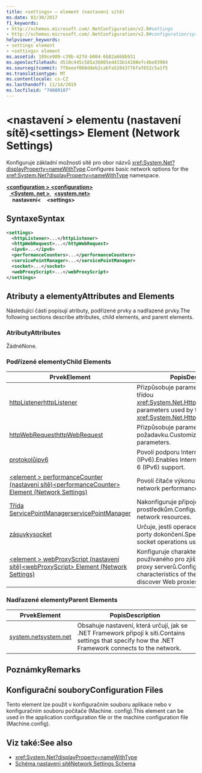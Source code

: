 ```yaml
---
title: <settings> – element (nastavení sítě)
ms.date: 03/30/2017
f1_keywords:
- http://schemas.microsoft.com/.NetConfiguration/v2.0#settings
- http://schemas.microsoft.com/.NetConfiguration/v2.0#configuration/system.net/settings
helpviewer_keywords:
- settings element
- <settings> element
ms.assetid: 189ce989-c39b-427d-b004-6b82a668b931
ms.openlocfilehash: d510c445c585a36005ed415b14188efc4be03984
ms.sourcegitcommit: 7f8eeef060ddeb2cabfa52843776faf652c5a1f5
ms.translationtype: MT
ms.contentlocale: cs-CZ
ms.lasthandoff: 11/14/2019
ms.locfileid: "74089107"
---
```

# <a name="settings-element-network-settings"></a><span data-ttu-id="34808-102">\<nastavení > elementu (nastavení sítě)</span><span class="sxs-lookup"><span data-stu-id="34808-102">\<settings> Element (Network Settings)</span></span>
<span data-ttu-id="34808-103">Konfiguruje základní možnosti sítě pro obor názvů <xref:System.Net?displayProperty=nameWithType>.</span><span class="sxs-lookup"><span data-stu-id="34808-103">Configures basic network options for the <xref:System.Net?displayProperty=nameWithType> namespace.</span></span>  

<span data-ttu-id="34808-104">[ **\<configuration >** ](../configuration-element.md) </span><span class="sxs-lookup"><span data-stu-id="34808-104">[**\<configuration>**](../configuration-element.md)</span></span>\
<span data-ttu-id="34808-105">&nbsp;&nbsp;[ **\<System. net >** ](system-net-element-network-settings.md)</span><span class="sxs-lookup"><span data-stu-id="34808-105">&nbsp;&nbsp;[**\<system.net>**](system-net-element-network-settings.md)</span></span>\
<span data-ttu-id="34808-106">&nbsp;&nbsp;&nbsp;&nbsp;**nastavení\<**</span><span class="sxs-lookup"><span data-stu-id="34808-106">&nbsp;&nbsp;&nbsp;&nbsp;**\<settings>**</span></span>

## <a name="syntax"></a><span data-ttu-id="34808-107">Syntaxe</span><span class="sxs-lookup"><span data-stu-id="34808-107">Syntax</span></span>  
  
```xml  
<settings>  
  <httpListener>...</httpListener>  
  <httpWebRequest>...</httpWebRequest>  
  <ipv6>...</ipv6>  
  <performanceCounters>...</performanceCounters>  
  <servicePointManager>...</servicePointManager>  
  <socket>...</socket>  
  <webProxyScript>...</webProxyScript>  
</settings>  
```  
  
## <a name="attributes-and-elements"></a><span data-ttu-id="34808-108">Atributy a elementy</span><span class="sxs-lookup"><span data-stu-id="34808-108">Attributes and Elements</span></span>  
 <span data-ttu-id="34808-109">Následující části popisují atributy, podřízené prvky a nadřazené prvky.</span><span class="sxs-lookup"><span data-stu-id="34808-109">The following sections describe attributes, child elements, and parent elements.</span></span>  
  
### <a name="attributes"></a><span data-ttu-id="34808-110">Atributy</span><span class="sxs-lookup"><span data-stu-id="34808-110">Attributes</span></span>  
 <span data-ttu-id="34808-111">Žádné</span><span class="sxs-lookup"><span data-stu-id="34808-111">None.</span></span>  
  
### <a name="child-elements"></a><span data-ttu-id="34808-112">Podřízené elementy</span><span class="sxs-lookup"><span data-stu-id="34808-112">Child Elements</span></span>  
  
|<span data-ttu-id="34808-113">Prvek</span><span class="sxs-lookup"><span data-stu-id="34808-113">Element</span></span>|<span data-ttu-id="34808-114">Popis</span><span class="sxs-lookup"><span data-stu-id="34808-114">Description</span></span>|  
|-------------|-----------------|  
|[<span data-ttu-id="34808-115">httpListener</span><span class="sxs-lookup"><span data-stu-id="34808-115">httpListener</span></span>](httplistener-element-network-settings.md)|<span data-ttu-id="34808-116">Přizpůsobuje parametry používané třídou <xref:System.Net.HttpListener>.</span><span class="sxs-lookup"><span data-stu-id="34808-116">Customizes parameters used by the <xref:System.Net.HttpListener> class.</span></span>|  
|[<span data-ttu-id="34808-117">httpWebRequest</span><span class="sxs-lookup"><span data-stu-id="34808-117">httpWebRequest</span></span>](httpwebrequest-element-network-settings.md)|<span data-ttu-id="34808-118">Přizpůsobuje parametry webového požadavku.</span><span class="sxs-lookup"><span data-stu-id="34808-118">Customizes Web request parameters.</span></span>|  
|[<span data-ttu-id="34808-119">protokolů</span><span class="sxs-lookup"><span data-stu-id="34808-119">ipv6</span></span>](ipv6-element-network-settings.md)|<span data-ttu-id="34808-120">Povolí podporu Internet Protocol verze 6 (IPv6).</span><span class="sxs-lookup"><span data-stu-id="34808-120">Enables Internet Protocol version 6 (IPv6) support.</span></span>|  
|[<span data-ttu-id="34808-121">\<element > performanceCounter (nastavení sítě)</span><span class="sxs-lookup"><span data-stu-id="34808-121">\<performanceCounter> Element (Network Settings)</span></span>](performancecounter-element-network-settings.md)|<span data-ttu-id="34808-122">Povolí čítače výkonu sítě.</span><span class="sxs-lookup"><span data-stu-id="34808-122">Enables network performance counters.</span></span>|  
|[<span data-ttu-id="34808-123">Třída ServicePointManager</span><span class="sxs-lookup"><span data-stu-id="34808-123">servicePointManager</span></span>](servicepointmanager-element-network-settings.md)|<span data-ttu-id="34808-124">Nakonfiguruje připojení k síťovým prostředkům.</span><span class="sxs-lookup"><span data-stu-id="34808-124">Configures connections to network resources.</span></span>|  
|[<span data-ttu-id="34808-125">zásuvky</span><span class="sxs-lookup"><span data-stu-id="34808-125">socket</span></span>](socket-element-network-settings.md)|<span data-ttu-id="34808-126">Určuje, jestli operace soketu používají porty dokončení.</span><span class="sxs-lookup"><span data-stu-id="34808-126">Specifies whether socket operations use completion ports.</span></span>|  
|[<span data-ttu-id="34808-127">\<element > webProxyScript (nastavení sítě)</span><span class="sxs-lookup"><span data-stu-id="34808-127">\<webProxyScript> Element (Network Settings)</span></span>](webproxyscript-element-network-settings.md)|<span data-ttu-id="34808-128">Konfiguruje charakteristiky skriptu používaného pro zjišťování webových proxy serverů.</span><span class="sxs-lookup"><span data-stu-id="34808-128">Configures the characteristics of the script used to discover Web proxies.</span></span>|  
  
### <a name="parent-elements"></a><span data-ttu-id="34808-129">Nadřazené elementy</span><span class="sxs-lookup"><span data-stu-id="34808-129">Parent Elements</span></span>  
  
|<span data-ttu-id="34808-130">Prvek</span><span class="sxs-lookup"><span data-stu-id="34808-130">Element</span></span>|<span data-ttu-id="34808-131">Popis</span><span class="sxs-lookup"><span data-stu-id="34808-131">Description</span></span>|  
|-------------|-----------------|  
|[<span data-ttu-id="34808-132">system.net</span><span class="sxs-lookup"><span data-stu-id="34808-132">system.net</span></span>](system-net-element-network-settings.md)|<span data-ttu-id="34808-133">Obsahuje nastavení, která určují, jak se .NET Framework připojí k síti.</span><span class="sxs-lookup"><span data-stu-id="34808-133">Contains settings that specify how the .NET Framework connects to the network.</span></span>|  
  
## <a name="remarks"></a><span data-ttu-id="34808-134">Poznámky</span><span class="sxs-lookup"><span data-stu-id="34808-134">Remarks</span></span>  
  
## <a name="configuration-files"></a><span data-ttu-id="34808-135">Konfigurační soubory</span><span class="sxs-lookup"><span data-stu-id="34808-135">Configuration Files</span></span>  
 <span data-ttu-id="34808-136">Tento element lze použít v konfiguračním souboru aplikace nebo v konfiguračním souboru počítače (Machine. config).</span><span class="sxs-lookup"><span data-stu-id="34808-136">This element can be used in the application configuration file or the machine configuration file (Machine.config).</span></span>  
  
## <a name="see-also"></a><span data-ttu-id="34808-137">Viz také:</span><span class="sxs-lookup"><span data-stu-id="34808-137">See also</span></span>

- <xref:System.Net?displayProperty=nameWithType>
- [<span data-ttu-id="34808-138">Schéma nastavení sítě</span><span class="sxs-lookup"><span data-stu-id="34808-138">Network Settings Schema</span></span>](index.md)
